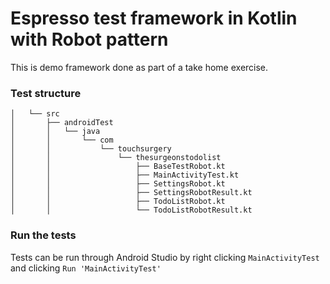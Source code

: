 # Espresso test framework in Kotlin with Robot pattern

This is demo framework done as part of a take home exercise.

### Test structure
```
│   └── src
│       ├── androidTest
│       │   └── java
│       │       └── com
│       │           └── touchsurgery
│       │               └── thesurgeonstodolist
│       │                   ├── BaseTestRobot.kt
│       │                   ├── MainActivityTest.kt
│       │                   ├── SettingsRobot.kt
│       │                   ├── SettingsRobotResult.kt
│       │                   ├── TodoListRobot.kt
│       │                   └── TodoListRobotResult.kt
```
### Run the tests
Tests can be run through Android Studio by right clicking `MainActivityTest` and clicking `Run 'MainActivityTest'`

